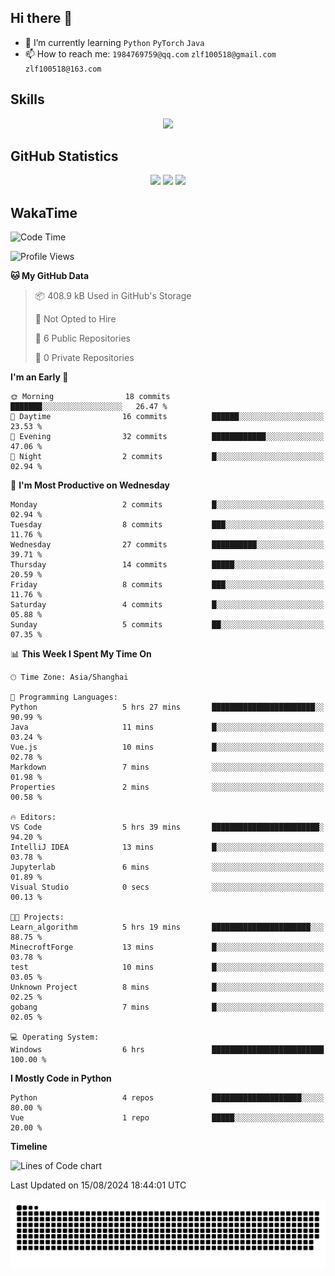 ## Hi there 👋

- 🌱 I’m currently learning `Python` `PyTorch` `Java`
- 📫 How to reach me: `1984769759@qq.com` `zlf100518@gmail.com` `zlf100518@163.com`

## Skills
<div align="center"> <img src="https://skillicons.dev/icons?i=python,linux,git,github,html,css,js" /> </div>

## GitHub Statistics

<div align="center">
  <img src="https://github-readme-stats.vercel.app/api?username=mrcchenfeng&show_icons=true&theme=tokyonight" />
  <img src="https://github-readme-stats.vercel.app/api/top-langs/?username=mrcchenfeng&show_icons=true&theme=tokyonight" />
  <img src="https://github-readme-activity-graph.vercel.app/graph?username=mrcchenfeng&theme=xcode" />
</div>

## WakaTime

<!--START_SECTION:waka-->
![Code Time](http://img.shields.io/badge/Code%20Time-6%20hrs-blue)

![Profile Views](http://img.shields.io/badge/Profile%20Views-1-blue)

**🐱 My GitHub Data** 

> 📦 408.9 kB Used in GitHub's Storage 
 > 
> 🚫 Not Opted to Hire
 > 
> 📜 6 Public Repositories 
 > 
> 🔑 0 Private Repositories 
 > 
**I'm an Early 🐤** 

```text
🌞 Morning                18 commits          ███████░░░░░░░░░░░░░░░░░░   26.47 % 
🌆 Daytime                16 commits          ██████░░░░░░░░░░░░░░░░░░░   23.53 % 
🌃 Evening                32 commits          ████████████░░░░░░░░░░░░░   47.06 % 
🌙 Night                  2 commits           █░░░░░░░░░░░░░░░░░░░░░░░░   02.94 % 
```
📅 **I'm Most Productive on Wednesday** 

```text
Monday                   2 commits           █░░░░░░░░░░░░░░░░░░░░░░░░   02.94 % 
Tuesday                  8 commits           ███░░░░░░░░░░░░░░░░░░░░░░   11.76 % 
Wednesday                27 commits          ██████████░░░░░░░░░░░░░░░   39.71 % 
Thursday                 14 commits          █████░░░░░░░░░░░░░░░░░░░░   20.59 % 
Friday                   8 commits           ███░░░░░░░░░░░░░░░░░░░░░░   11.76 % 
Saturday                 4 commits           █░░░░░░░░░░░░░░░░░░░░░░░░   05.88 % 
Sunday                   5 commits           ██░░░░░░░░░░░░░░░░░░░░░░░   07.35 % 
```


📊 **This Week I Spent My Time On** 

```text
🕑︎ Time Zone: Asia/Shanghai

💬 Programming Languages: 
Python                   5 hrs 27 mins       ███████████████████████░░   90.99 % 
Java                     11 mins             █░░░░░░░░░░░░░░░░░░░░░░░░   03.24 % 
Vue.js                   10 mins             █░░░░░░░░░░░░░░░░░░░░░░░░   02.78 % 
Markdown                 7 mins              ░░░░░░░░░░░░░░░░░░░░░░░░░   01.98 % 
Properties               2 mins              ░░░░░░░░░░░░░░░░░░░░░░░░░   00.58 % 

🔥 Editors: 
VS Code                  5 hrs 39 mins       ████████████████████████░   94.20 % 
IntelliJ IDEA            13 mins             █░░░░░░░░░░░░░░░░░░░░░░░░   03.78 % 
Jupyterlab               6 mins              ░░░░░░░░░░░░░░░░░░░░░░░░░   01.89 % 
Visual Studio            0 secs              ░░░░░░░░░░░░░░░░░░░░░░░░░   00.13 % 

🐱‍💻 Projects: 
Learn_algorithm          5 hrs 19 mins       ██████████████████████░░░   88.75 % 
MinecroftForge           13 mins             █░░░░░░░░░░░░░░░░░░░░░░░░   03.78 % 
test                     10 mins             █░░░░░░░░░░░░░░░░░░░░░░░░   03.05 % 
Unknown Project          8 mins              █░░░░░░░░░░░░░░░░░░░░░░░░   02.25 % 
gobang                   7 mins              █░░░░░░░░░░░░░░░░░░░░░░░░   02.05 % 

💻 Operating System: 
Windows                  6 hrs               █████████████████████████   100.00 % 
```

**I Mostly Code in Python** 

```text
Python                   4 repos             ████████████████████░░░░░   80.00 % 
Vue                      1 repo              █████░░░░░░░░░░░░░░░░░░░░   20.00 % 
```



**Timeline**

![Lines of Code chart](https://raw.githubusercontent.com/mrcchenfeng/mrcchenfeng/main/assets/bar_graph.png)


 Last Updated on 15/08/2024 18:44:01 UTC
<!--END_SECTION:waka-->

<div align="center"><img src="./assets/github-snake-dark.svg" /></div>
